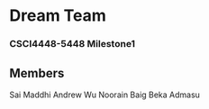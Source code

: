 # Dream Team
### CSCI4448-5448 Milestone1

## Members
Sai Maddhi
Andrew Wu
Noorain Baig
Beka Admasu

